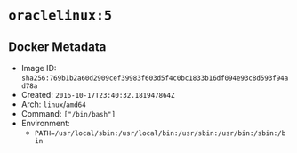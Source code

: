 # `oraclelinux:5`

## Docker Metadata

- Image ID: `sha256:769b1b2a60d2909cef39983f603d5f4c0bc1833b16df094e93c8d593f94ad78a`
- Created: `2016-10-17T23:40:32.181947864Z`
- Arch: `linux`/`amd64`
- Command: `["/bin/bash"]`
- Environment:
  - `PATH=/usr/local/sbin:/usr/local/bin:/usr/sbin:/usr/bin:/sbin:/bin`
